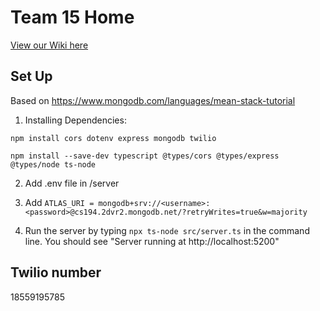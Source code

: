 # Team 15 Home

[View our Wiki here
](https://github.com/StanfordCS194/win2023-team15/wiki)

## Set Up

Based on https://www.mongodb.com/languages/mean-stack-tutorial


1. Installing Dependencies:  

`npm install cors dotenv express mongodb twilio`

`npm install --save-dev typescript @types/cors @types/express @types/node ts-node`

2. Add .env file in /server

3. Add `ATLAS_URI = mongodb+srv://<username>:<password>@cs194.2dvr2.mongodb.net/?retryWrites=true&w=majority`

4. Run the server by typing `npx ts-node src/server.ts` in the command line. You should see "Server running at http://localhost:5200"



## Twilio number

18559195785

